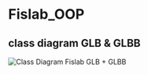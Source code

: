 # Fislab_OOP
## class diagram GLB & GLBB
![Class Diagram Fislab GLB + GLBB](https://user-images.githubusercontent.com/75151383/115744183-883fe500-a3bc-11eb-8c2c-d7e9f7f6c8cb.jpg)
